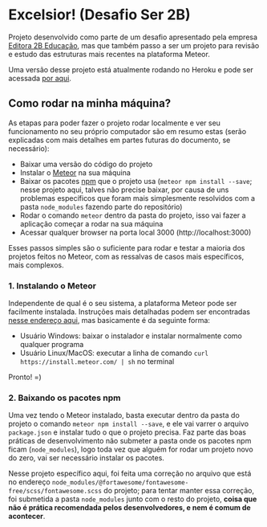 # Excelsior! (Desafio Ser 2B)

Projeto desenvolvido como parte de um desafio apresentado pela empresa [Editora 2B Educação](https://www.editora2b.com.br/), mas que também passo a ser um projeto para revisão e estudo das estruturas mais recentes na plataforma Meteor.

Uma versão desse projeto está atualmente rodando no Heroku e pode ser acessada [por aqui](https://desafio-ser-2b.herokuapp.com/).

## Como rodar na minha máquina? ##

As etapas para poder fazer o projeto rodar localmente e ver seu funcionamento no seu próprio computador são em resumo estas (serão explicadas com mais detalhes em partes futuras do documento, se necessário):

* Baixar uma versão do código do projeto
* Instalar o [Meteor](https://www.meteor.com/) na sua máquina
* Baixar os pacotes [npm](https://www.npmjs.com/) que o projeto usa (`meteor npm install --save`; nesse projeto aqui, talves não precise baixar, por causa de uns problemas específicos que foram mais simplesmente resolvidos com a pasta `node_modules` fazendo parte do repositório)
* Rodar o comando `meteor` dentro da pasta do projeto, isso vai fazer a aplicação começar a rodar na sua máquina
* Acessar qualquer browser na porta local 3000 (http://localhost:3000)

Esses passos simples são o suficiente para rodar e testar a maioria dos projetos feitos no Meteor, com as ressalvas de casos mais específicos, mais complexos.

### 1. Instalando o Meteor

Independente de qual é o seu sistema, a plataforma Meteor pode ser facilmente instalada. Instruções mais detalhadas podem ser encontradas [nesse endereço aqui](https://www.meteor.com/install), mas basicamente é da seguinte forma:

* Usuário Windows: baixar o instalador e instalar normalmente como qualquer programa
* Usuário Linux/MacOS: executar a linha de comando `curl https://install.meteor.com/ | sh` no terminal

Pronto! =)

### 2. Baixando os pacotes npm

Uma vez tendo o Meteor instalado, basta executar dentro da pasta do projeto o comando `meteor npm install --save`, e ele vai varrer o arquivo `package.json` e instalar tudo o que o projeto precisa. Faz parte das boas práticas de desenvolvimento não submeter a pasta onde os pacotes npm ficam (`node_modules`), logo toda vez que alguém for rodar um projeto novo do zero, vai ser necessário instalar os pacotes.

Nesse projeto específico aqui, foi feita uma correção no arquivo que está no endereço `node_modules/@fortawesome/fontawesome-free/scss/fontawesome.scss` do projeto; para tentar manter essa correção, foi submetida a pasta `node_modules` junto com o resto do projeto, **coisa que não é prática recomendada pelos desenvolvedores, e nem é comum de acontecer**.
